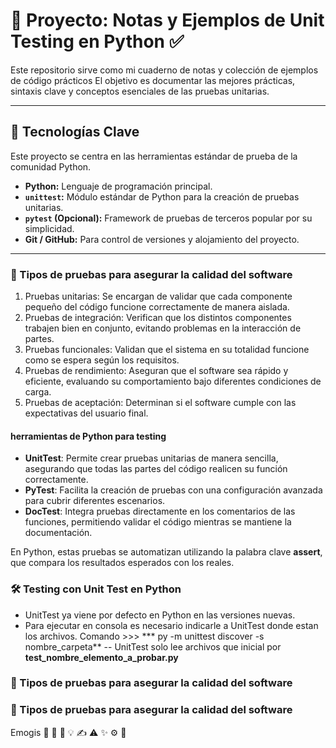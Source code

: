 # 🐍 Proyecto: Notas y Ejemplos de Unit Testing en Python ✅

Este repositorio sirve como mi cuaderno de notas y colección de ejemplos de código prácticos El objetivo es documentar las mejores prácticas, sintaxis clave y conceptos esenciales de las pruebas unitarias.

---

## 🚀 Tecnologías Clave

Este proyecto se centra en las herramientas estándar de prueba de la comunidad Python.

* **Python:** Lenguaje de programación principal.
* **`unittest`:** Módulo estándar de Python para la creación de pruebas unitarias.
* **`pytest` (Opcional):** Framework de pruebas de terceros popular por su simplicidad.
* **Git / GitHub:** Para control de versiones y alojamiento del proyecto.

---

### 📝 Tipos de pruebas para asegurar la calidad del software

1. Pruebas unitarias: Se encargan de validar que cada componente pequeño del código funcione correctamente de manera aislada.
2. Pruebas de integración: Verifican que los distintos componentes trabajen bien en conjunto, evitando problemas en la interacción de partes.
3. Pruebas funcionales: Validan que el sistema en su totalidad funcione como se espera según los requisitos.
4. Pruebas de rendimiento: Aseguran que el software sea rápido y eficiente, evaluando su comportamiento bajo diferentes condiciones de carga.
5. Pruebas de aceptación: Determinan si el software cumple con las expectativas del usuario final.

#### herramientas de Python para testing  
- **UnitTest**: Permite crear pruebas unitarias de manera sencilla, asegurando que todas las partes del código realicen su función correctamente.
- **PyTest**: Facilita la creación de pruebas con una configuración avanzada para cubrir diferentes escenarios.
- **DocTest**: Integra pruebas directamente en los comentarios de las funciones, permitiendo validar el código mientras se mantiene la documentación.

En Python, estas pruebas se automatizan utilizando la palabra clave **assert**, que compara los resultados esperados con los reales.

### 🛠️ Testing con Unit Test en Python
- UnitTest ya viene por defecto en Python en las versiones nuevas.
- Para ejecutar en consola es necesario indicarle a UnitTest donde estan los archivos.
  Comando >>> *** py -m unittest discover -s nombre_carpeta**
-- UnitTest solo lee archivos que inicial por **test_nombre_elemento_a_probar.py**



### 📂 Tipos de pruebas para asegurar la calidad del software



### 📂 Tipos de pruebas para asegurar la calidad del software




Emogis 
📂 🧠 📝 💡 ✍️ ⚠️ ✨ ⚙️ 🐛